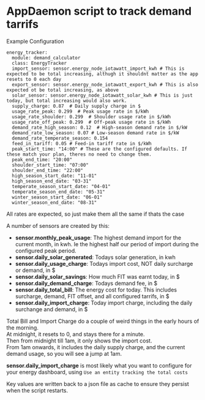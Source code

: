 # AppDaemon script to track demand tarrifs


Example Configuration
```
energy_tracker:
  module: demand_calculator
  class: EnergyTracker
  import_sensor: sensor.energy_node_iotawatt_import_kwh # This is expected to be total increasing, althugh it shouldnt matter as the app resets to 0 each day
  export_sensor: sensor.energy_node_iotawatt_export_kwh # This is also expected ot be total increasing, as above
  solar_sensor: sensor.energy_node_iotawatt_solar_kwh # This is just today, but total increasing would also work.
  supply_charge: 0.87  # Daily supply charge in $
  usage_rate_peak: 0.299  # Peak usage rate in $/kWh
  usage_rate_shoulder: 0.299  # Shoulder usage rate in $/kWh
  usage_rate_off_peak: 0.299  # Off-peak usage rate in $/kWh
  demand_rate_high_season: 0.12  # High-season demand rate in $/kW
  demand_rate_low_season: 0.07 # Low-season demand rate in $/kW
  demand_rate_temperate_season: 0.154
  feed_in_tariff: 0.05 # Feed-in tariff rate in $/kWh
  peak_start_time: "14:00" # These are the configured defaults. If these match your plan, theres no need to change them.
  peak_end_time: "20:00"
  shoulder_start_time: "07:00"
  shoulder_end_time: "22:00"
  high_season_start_date: "11-01"
  high_season_end_date: "03-31"
  temperate_season_start_date: "04-01"
  temperate_season_end_date: "05-31"
  winter_season_start_date: "06-01"
  winter_season_end_date: "08-31"
```

All rates are expected, so just make them all the same if thats the case



A number of sensors are created by this:<br/>
<ul>
  <li><b>sensor.monthly_peak_usage</b>: The highest demand import for the current month, in kwh. Ie the highest half our period of import during the configured peak period.</li>
  <li><b>sensor.daily_solar_generated</b>: Todays solar generation, in kwh</li>
  <li><b>sensor.daily_usage_charge</b>: Todays import cost, NOT daily surcharge or demand, in $</li>
  <li><b>sensor.daily_solar_savings</b>: How much FIT was earnt today, in $</li>
  <li><b>sensor.daily_demand_charge</b>: Todays demand fee, in $</li>
  <li><b>sensor.daily_total_bill</b>: The energy cost for today. This includes surcharge, demand, FIT offset, and all configured tarrifs, in $</li>
  <li><b>sensor.daily_import_charge</b>: Today import charge, including the daily surchange and demand, in $</li>
</ul>

Total Bill and Import Charge do a couple of weird things in the early hours of the morning.<br/>
At midnight, it resets to 0, and stays there for a minute.<br/>
Then from midnight till 1am, it only shows the import cost.<br/>
From 1am onwards, it includes the daily supply charge, and the current demand usage, so you will see a jump at 1am.<br/>


<b>sensor.daily_import_charge</b> is most likely what you want to configure for your energy dashboard, using `Use an entity tracking the total costs`


Key values are written back to a json file as cache to ensure they persist when the script restarts.
  
